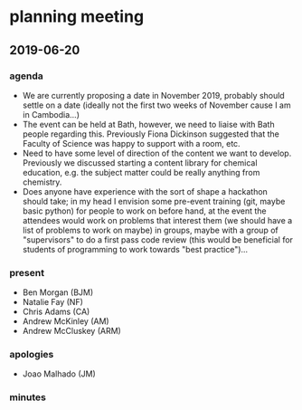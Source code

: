 # planning meeting
## 2019-06-20

### agenda 

- We are currently proposing a date in November 2019, probably should settle on a date (ideally not the first two weeks of November cause I am in Cambodia...)
- The event can be held at Bath, however, we need to liaise with Bath people regarding this. Previously Fiona Dickinson suggested that the Faculty of Science was happy to support with a room, etc.
- Need to have some level of direction of the content we want to develop. Previously we discussed starting a content library for chemical education, e.g. the subject matter could be really anything from chemistry.
- Does anyone have experience with the sort of shape a hackathon should take; in my head I envision some pre-event training (git, maybe basic python) for people to work on before hand, at the event the attendees would work on problems that interest them (we should have a list of problems to work on maybe) in groups, maybe with a group of "supervisors" to do a first pass code review (this would be beneficial for students of programming to work towards "best practice")...

### present 

- Ben Morgan (BJM)
- Natalie Fay (NF)
- Chris Adams (CA)
- Andrew McKinley (AM)
- Andrew McCluskey (ARM)

### apologies 

- Joao Malhado (JM)

### minutes